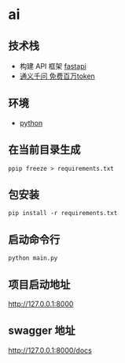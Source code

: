 # ai

## 技术栈

- 构建 API 框架 [fastapi](https://fastapi.tiangolo.com/zh/)
- [通义千问 免费百万token](https://help.aliyun.com/zh/model-studio/getting-started/what-is-model-studio)

## 环境

- [python](https://www.python.org/downloads/)



## 在当前目录生成

```shell
ppip freeze > requirements.txt
```

## 包安装

```shell
pip install -r requirements.txt
```

## 启动命令行

```shell
python main.py
```

## 项目启动地址

http://127.0.0.1:8000

## swagger 地址

http://127.0.0.1:8000/docs

